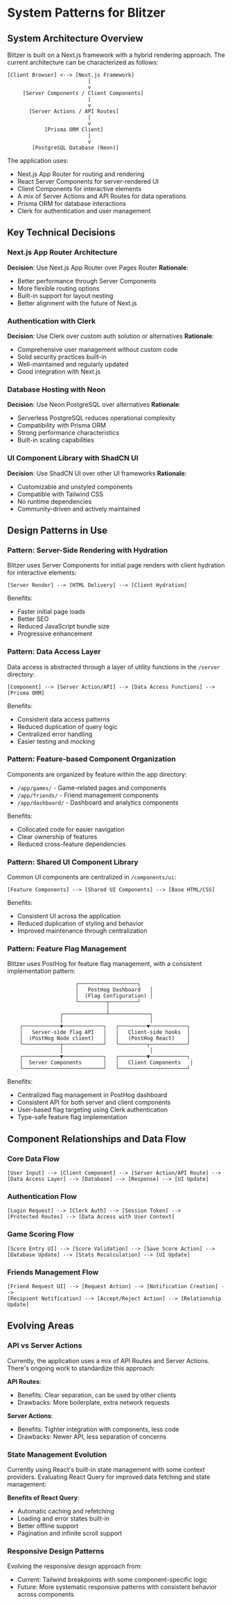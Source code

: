# System Patterns for Blitzer

## System Architecture Overview

Blitzer is built on a Next.js framework with a hybrid rendering approach. The current architecture can be characterized as follows:

```
[Client Browser] <--> [Next.js Framework]
                          |
                          v
     [Server Components / Client Components]
                          |
                          v
       [Server Actions / API Routes]
                          |
                          v
            [Prisma ORM Client]
                          |
                          v
        [PostgreSQL Database (Neon)]
```

The application uses:

- Next.js App Router for routing and rendering
- React Server Components for server-rendered UI
- Client Components for interactive elements
- A mix of Server Actions and API Routes for data operations
- Prisma ORM for database interactions
- Clerk for authentication and user management

## Key Technical Decisions

### Next.js App Router Architecture

**Decision**: Use Next.js App Router over Pages Router
**Rationale**:

- Better performance through Server Components
- More flexible routing options
- Built-in support for layout nesting
- Better alignment with the future of Next.js

### Authentication with Clerk

**Decision**: Use Clerk over custom auth solution or alternatives
**Rationale**:

- Comprehensive user management without custom code
- Solid security practices built-in
- Well-maintained and regularly updated
- Good integration with Next.js

### Database Hosting with Neon

**Decision**: Use Neon PostgreSQL over alternatives
**Rationale**:

- Serverless PostgreSQL reduces operational complexity
- Compatibility with Prisma ORM
- Strong performance characteristics
- Built-in scaling capabilities

### UI Component Library with ShadCN UI

**Decision**: Use ShadCN UI over other UI frameworks
**Rationale**:

- Customizable and unstyled components
- Compatible with Tailwind CSS
- No runtime dependencies
- Community-driven and actively maintained

## Design Patterns in Use

### Pattern: Server-Side Rendering with Hydration

Blitzer uses Server Components for initial page renders with client hydration for interactive elements:

```
[Server Render] --> [HTML Delivery] --> [Client Hydration]
```

Benefits:

- Faster initial page loads
- Better SEO
- Reduced JavaScript bundle size
- Progressive enhancement

### Pattern: Data Access Layer

Data access is abstracted through a layer of utility functions in the `/server` directory:

```
[Component] --> [Server Action/API] --> [Data Access Functions] --> [Prisma ORM]
```

Benefits:

- Consistent data access patterns
- Reduced duplication of query logic
- Centralized error handling
- Easier testing and mocking

### Pattern: Feature-based Component Organization

Components are organized by feature within the app directory:

- `/app/games/` - Game-related pages and components
- `/app/friends/` - Friend management components
- `/app/dashboard/` - Dashboard and analytics components

Benefits:

- Collocated code for easier navigation
- Clear ownership of features
- Reduced cross-feature dependencies

### Pattern: Shared UI Component Library

Common UI components are centralized in `/components/ui`:

```
[Feature Components] --> [Shared UI Components] --> [Base HTML/CSS]
```

Benefits:

- Consistent UI across the application
- Reduced duplication of styling and behavior
- Improved maintenance through centralization

### Pattern: Feature Flag Management

Blitzer uses PostHog for feature flag management, with a consistent implementation pattern:

```
                      ┌───────────────────┐
                      │   PostHog Dashboard   │
                      │  (Flag Configuration) │
                      └─────────┬─────────┘
                                │
                 ┌──────────────┴─────────────┐
                 │                            │
    ┌────────────▼─────────────┐   ┌─────────▼────────────┐
    │   Server-side flag API   │   │   Client-side hooks  │
    │  (PostHog Node client)   │   │   (PostHog React)    │
    └────────────┬─────────────┘   └─────────┬────────────┘
                 │                            │
    ┌────────────▼─────────────┐   ┌─────────▼────────────┐
    │  Server Components       │   │   Client Components   │
    └──────────────────────────┘   └──────────────────────┘
```

Benefits:

- Centralized flag management in PostHog dashboard
- Consistent API for both server and client components
- User-based flag targeting using Clerk authentication
- Type-safe feature flag implementation

## Component Relationships and Data Flow

### Core Data Flow

```
[User Input] --> [Client Component] --> [Server Action/API Route] -->
[Data Access Layer] --> [Database] --> [Response] --> [UI Update]
```

### Authentication Flow

```
[Login Request] --> [Clerk Auth] --> [Session Token] -->
[Protected Routes] --> [Data Access with User Context]
```

### Game Scoring Flow

```
[Score Entry UI] --> [Score Validation] --> [Save Score Action] -->
[Database Update] --> [Stats Recalculation] --> [UI Update]
```

### Friends Management Flow

```
[Friend Request UI] --> [Request Action] --> [Notification Creation] -->
[Recipient Notification] --> [Accept/Reject Action] --> [Relationship Update]
```

## Evolving Areas

### API vs Server Actions

Currently, the application uses a mix of API Routes and Server Actions. There's ongoing work to standardize this approach:

**API Routes**:

- Benefits: Clear separation, can be used by other clients
- Drawbacks: More boilerplate, extra network requests

**Server Actions**:

- Benefits: Tighter integration with components, less code
- Drawbacks: Newer API, less separation of concerns

### State Management Evolution

Currently using React's built-in state management with some context providers. Evaluating React Query for improved data fetching and state management:

**Benefits of React Query**:

- Automatic caching and refetching
- Loading and error states built-in
- Better offline support
- Pagination and infinite scroll support

### Responsive Design Patterns

Evolving the responsive design approach from:

- Current: Tailwind breakpoints with some component-specific logic
- Future: More systematic responsive patterns with consistent behavior across components
